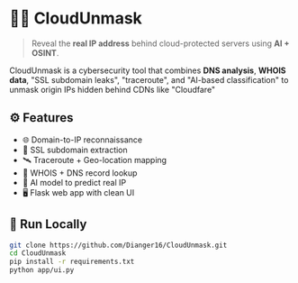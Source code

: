 # 🕵️‍♂️ CloudUnmask

> Reveal the **real IP address** behind cloud-protected servers using **AI + OSINT**.

CloudUnmask is a cybersecurity tool that combines **DNS analysis**, **WHOIS data**,
"SSL subdomain leaks", "traceroute", and "AI-based classification" to unmask origin
 IPs hidden behind CDNs like "Cloudfare"


## ⚙️ Features

- 🌐 Domain-to-IP reconnaissance
- 🔐 SSL subdomain extraction
- 🛰️ Traceroute + Geo-location mapping
- 📄 WHOIS + DNS record lookup
- 🤖 AI model to predict real IP
- 🖥️ Flask web app with clean UI



## 🚀 Run Locally

```bash
git clone https://github.com/Dianger16/CloudUnmask.git
cd CloudUnmask
pip install -r requirements.txt
python app/ui.py
